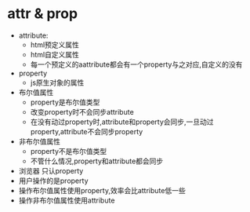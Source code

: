 # attr & prop

- attribute:
  - html预定义属性
  - html自定义属性
  - 每一个预定义的aattribute都会有一个property与之对应,自定义的没有
- property
  - js原生对象的属性
- 布尔值属性
  - property是布尔值类型
  - 改变property时不会同步attribute
  - 在没有动过property时,attribute和property会同步,一旦动过property,attribute不会同步property
- 非布尔值属性
  - property不是布尔值类型
  - 不管什么情况,property和attribute都会同步
- 浏览器 只认property
- 用户操作的是property
- 操作布尔值属性使用property,效率会比attribute低一些
- 操作非布尔值属性使用attribute